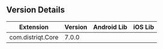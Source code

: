 ## Version Details

| Extension | Version | Android Lib | iOS Lib |
| --- | --- | --- | --- |
| com.distriqt.Core | 7.0.0 |  |  |
